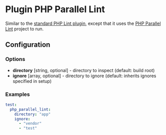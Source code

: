Plugin PHP Parallel Lint
========================

Similar to the [standard PHP Lint plugin](lint.md), except that it uses the 
[PHP Parallel Lint](https://github.com/JakubOnderka/PHP-Parallel-Lint) project to run.

Configuration
-------------

### Options

* **directory** [string, optional] - directory to inspect (default: build root)
* **ignore** [array, optional] - directory to ignore (default: inherits ignores specified in setup)

### Examples

```yml
test:
  php_parallel_lint:
    directory: "app"
    ignore:
      - "vendor"
      - "test"
```
